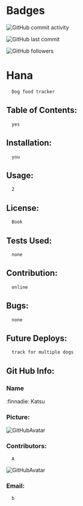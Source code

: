 
# Badges
![GitHub commit activity](https://img.shields.io/github/commit-activity/m/Katsu/Hana)

![GitHub last commit](https://img.shields.io/github/last-commit/Katsu/Hana)

![GitHub followers](https://img.shields.io/github/followers/Katsu?style=social)


# Hana 

      Dog food tracker 

## Table of Contents:
      yes 

## Installation:
      you 

## Usage:
      2 

## License:
      Book 

## Tests Used:
      none 

## Contribution:
      online

## Bugs:
      none

## Future Deploys:
      track for multiple dogs


## Git Hub Info:
### Name
  :finnadie:  Katsu
### Picture:
![GitHubAvatar](https://avatars0.githubusercontent.com/u/314532?v=4) 

### Contributors: 
      A
![GitHubAvatar](https://avatars2.githubusercontent.com/u/1410106?v=4)

### Email:
      b 

        